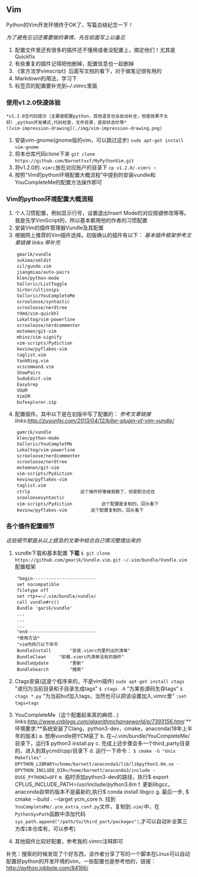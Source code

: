 ## Vim
Python的Vim开发环境终于OK了，写篇总结纪念一下！

*为了避免忘记还需要做的事情，先在前面写上以备忘*
1. 配置文件里还有很多的插件还不懂用或者没配置上，搞定他们！尤其是Quickfix
2. 有些重复的插件记得把他删掉，配置信息也一起删掉
3. 《笨方法学vimscript》后面写文档的看下，对于做笔记很有用的
4. Markdown的用法，学习下
5. 标签页的配置要补充到~/.vimrc里面

### 使用v1.2.0快速体验
	*v1.2.0含代码提示（主要是配置python，其他语言也会自动补全，但是效果不太好）,python开发模式,代码检查，文件目录，底部状态栏等*
	![vim-impression-drawing](./img/vim-impression-drawing.png)
1. 安装vim-gnome(gnome版的vim，可以跳过这步)
	`sudo apt-get install vim-gnome`
2. 将本仓库代码clone下来
	`git clone https://github.com/Barnettxxf/MyPythonVim.git`
3. 将v1.2.0的`.vimrc`放在对应账户的目录下
	`cp v1.2.0/.vimrc ~`
4. 按照“Vim的python环境配置大概流程”中提到的安装vundle和YouCompleteMe的配置方法操作即可

### Vim的python环境配置大概流程
1. 个人习惯配置，例如显示行号，设置退出Insert Mode的对应按键修改等等。我是先学VimScript的，所以基本都用他的作者的习惯配置
2. 安装Vim的插件管理器Vundle及其配置
3. 根据网上推荐的Vim插件选择。初版确认的插件有以下：
*基本插件框架参考文章链接*
*links:带补充*
```
	gmarik/vundle
	sukima/xmldit
	sil/gundo.vim
	jiangmiao/auto-pairs
	klen/python-mode
	Valloric/ListToggle
	SirVer/ultisnips
	Valloric/YouCompleteMe
	scrooloose/syntastic
	scrooloose/nerdtree
	t9md/vim-quickhl
	Lokaltog/vim-powerline
	scrooloose/nerdcommenter
	motemen/git-vim
	mhinz/vim-signify
	vim-scripts/Pydiction
	kevinw/pyflakes-vim
	taglist.vim
	YankRing.vim
	vcscommand.vim
	ShowPairs
	SudoEdict.vim
	EasyGrep
	VOoM
	VimIM
	bufexplorer.zip		
```
4. 配置插件。其中以下是在初版中写了配置的：
*参考文章链接*
*links:http://zuyunfei.com/2013/04/12/killer-plugin-of-vim-vundle/*
```
	gamrik/vundle
	klen/python-mode
	Valloric/YouCompletMe
	Lokaltog/vim-powerline
	scrooloose/nerdcommenter
	scrooloose/nerdtree
	motemnen/git-vim
	vim-scripts/Pydiction
	kevinw/pyflakes-vim
	taglist.vim
	ctrlp					这个插件好像被我删了，但是配合还在		
	scooloosesyntastic
	vim-scripts/Pydiction			这个配置是复制的，回头看下
	kevinw/pyflakes-vim			这个配置复制的，回头看下
```

### 各个插件配置细节
*这些细节都是从以上提及的文章中结合自己情况整理出来的*	
1. vundle下载和基本配置
	**下载**
	`$ git clone https://github.com/gmarik/Vundle.vim.git ~/.vim/bundle/Vundle.vim`
	配置框架
```vim
	"begin------------------------
	set nocompatible
	filetype off
	set rtp+=~/.vim/bundle/vundle/
	call vundle#rc()
	Bundle 'garik/vundle'
	...
	...
	...
	"end--------------------------
	*使用方法*
	"vim内执行以下命令
	BundleInstall		"安装.vimrc内里列出的清单"
	BundleClean		"卸载.vimrc内清单没有的插件"
	BundleUpdate		"更新"
	BundleSearch		"搜索"	
```
2. Ctags安装(这是个程序来的，不是vim插件)	
	`sudo apt-get install ctags`
	"递归为当前目录和子目录生成tags"	
	`$ ctags -R`
	"为某些源码生存tags"
	`$ ctags *.py`
	"为当前buf加入tags，当然也可以把该设置加入.vimrc里"
	`:set tags=tags`
3. YouCompleteMe（这个配置起来真的麻烦...)
*links:http://www.cnblogs.com/algorithmchangeworld/p/7393156.html*
	**环境要求:**系统安装了Clang，python3-dev，cmake，anaconda(18年上半年的版本)
	a. 想用vundle把YCM装了
	b. 在~/.vim/bundle/YouCompleteMe/目录下，运行$ python3 install.py
	c. 完成上述步骤会多一个third_party目录的，进入到其ycmd/cpp/目录下
	d. 运行一下命令：
	`$ cmake -G "Unix Makefiles" -DPYTHON_LIBRARY=/home/barnett/anaconda3/lib/libpython3.6m.so -DPYTHON_INCLUDE_DIR=/home/barnett/anaconda3/include -DUSE_PYTHON2=OFF`
	e. 临时添加python3-dev的路径，执行$ export CPLUS_INCLUDE_PATH=/usr/include/python3.6m
	f. 更新libgcc，anaconda自带的版本不是最新的,执行$ conda install libgcc
	g. 最后一步, $ cmake --build . --target ycm_core
	h. 找到`YouCompleteMe/.ycm_extra_conf.py`文件，复制到`.vim/`中，在`PythonSysPath`函数中添加代码`sys_path.append("/path/to/third_part/packages")`,才可以自动补全第三方库(本仓库有，可以参考)



4. 其他插件比较好配置，参考我的.vimrc注释即可



补充：搜索的时候发现了个好东西，该作者分享了写的一个脚本在Linux可以自动配置好python的开发环境的vim，一些配置也是参考他的，链接：http://python.jobbole.com/84166/
